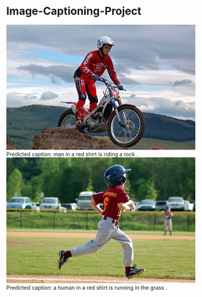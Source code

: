 # Image-Captioning-Project
![plot](./images/img1.png)
<br />
Predicted caption: man in a red shirt is riding a rock .
<br />
![plot](./images/img2.png)
<br />
Predicted caption: a human in a red shirt is running in the grass .
